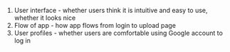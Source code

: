 1. User interface - whether users think it is intuitive and easy to use, whether it looks nice
2. Flow of app - how app flows from login to upload page
3. User profiles - whether users are comfortable using Google account to log in
